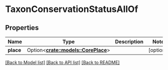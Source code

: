 # TaxonConservationStatusAllOf

## Properties

Name | Type | Description | Notes
------------ | ------------- | ------------- | -------------
**place** | Option<[**crate::models::CorePlace**](CorePlace.md)> |  | [optional]

[[Back to Model list]](../README.md#documentation-for-models) [[Back to API list]](../README.md#documentation-for-api-endpoints) [[Back to README]](../README.md)



